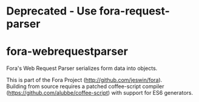 Deprecated - Use fora-request-parser
====================================

fora-webrequestparser
=====================
Fora's Web Request Parser serializes form data into objects.

This is part of the Fora Project (http://github.com/jeswin/fora).  
Building from source requires a patched coffee-script compiler (https://github.com/alubbe/coffee-script) with support for ES6 generators.


